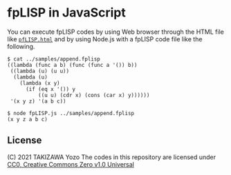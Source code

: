 # fpLISP in JavaScript

You can execute fpLISP codes by using Web browser through the HTML file like [`pfLISP.html`](https://ytaki0801.github.io/fpLISP.html) and by using Node.js with a fpLISP code file like the following.
```
$ cat ../samples/append.fplisp
((lambda (func a b) (func (func a '()) b))
 ((lambda (u) (u u))
  (lambda (u)
    (lambda (x y)
      (if (eq x '()) y
          ((u u) (cdr x) (cons (car x) y))))))
 '(x y z) '(a b c))

$ node fpLISP.js ../samples/append.fplisp
(x y z a b c)
```

## License

(C) 2021 TAKIZAWA Yozo
The codes in this repository are licensed under [CC0, Creative Commons Zero v1.0 Universal](https://creativecommons.org/publicdomain/zero/1.0/)

